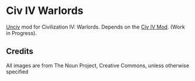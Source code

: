 # Civ IV Warlords

[Unciv](https://github.com/yairm210/unciv) mod for Civilization IV: Warlords. Depends on the [Civ IV Mod](https://github.com/yairm210/Unciv-IV-mod). (Work in Progress).

## Credits

All images are from The Noun Project, Creative Commons, unless otherwise specified
